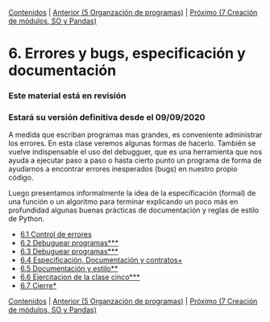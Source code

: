 [Contenidos](../Contenidos.md) \| [Anterior (5 Organzación de programas)](../05_Organización_y_Complejidad/00_Resumen.md) \| [Próximo (7 Creación de módulos, SO y Pandas)](../07_Modulos_Pandas_SO/00_Resumen.md)

# 6. Errores y bugs, especificación y documentación
### **Este material está en revisión**
### Estará su versión definitiva desde el 09/09/2020

A medida que escriban programas mas grandes, es conveniente administrar los errores. En esta clase veremos algunas formas de hacerlo. También se vuelve indispensable el uso del debugguer, que es una herramienta que nos ayuda a ejecutar paso a paso o hasta cierto punto un programa de forma de ayudarnos a encontrar errores inesperados (bugs) en nuestro propio código.

Luego presentamos informalmente la idea de la especificación (formal) de una función o un algoritmo para terminar explicando un poco más en profundidad algunas buenas prácticas de documentación y reglas de estilo de Python.







* [6.1 Control de errores](01_Error_checking.md)
* [6.2 Debuguear programas***](02_quesera.md)
* [6.3 Debuguear programas***](03_quesera.md)
* [6.4 Especificación, Documentación y contratos+](04_Especificación.md)
* [6.5 Documentación y estilo**](05_Documentar.md)
* [6.6 Ejercitacion de la clase cinco***](06_Ejercicios.md)
* [6.7 Cierre*](07_Cierre.md)


[Contenidos](../Contenidos.md) \| [Anterior (5 Organzación de programas)](../05_Organización_y_Complejidad/00_Resumen.md) \| [Próximo (7 Creación de módulos, SO y Pandas)](../07_Modulos_Pandas_SO/00_Resumen.md)
